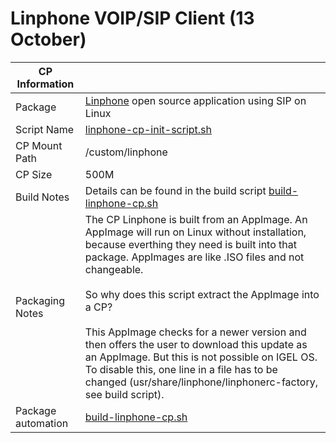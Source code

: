 # Linphone VOIP/SIP Client (13 October)

|  CP Information |            |
|--------------------|------------|
| Package | [Linphone](https://linphone.org/) open source application using SIP on Linux |
| Script Name | [linphone-cp-init-script.sh](build/linphone-cp-init-script.sh) |
| CP Mount Path | /custom/linphone |
| CP Size | 500M |
| Build Notes | Details can be found in the build script [build-linphone-cp.sh](build/build-linphone-cp.sh) |
| Packaging Notes | The CP Linphone is built from an AppImage. An AppImage will run on Linux without installation,  because everthing they need is built into that package. AppImages are like .ISO files and not changeable.<br /><br /> So why does this script extract the AppImage into a CP?<br /><br /> This AppImage checks for a newer version and then offers the user to download this update as an AppImage. But this is not possible on IGEL OS. To disable this, one line in a file has to be changed (usr/share/linphone/linphonerc-factory, see build script). |
|Package automation | [build-linphone-cp.sh](build/build-linphone-cp.sh) |
